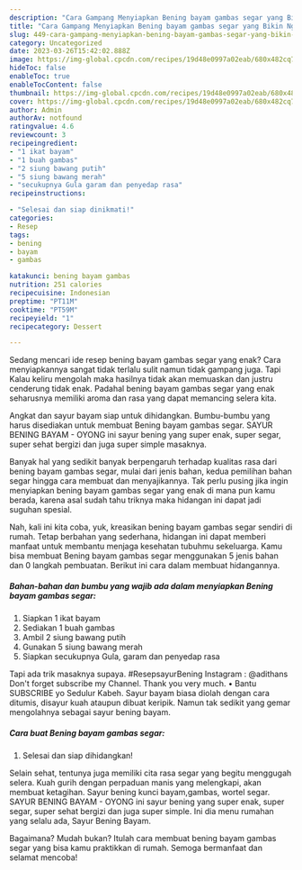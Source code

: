 ```yaml
---
description: "Cara Gampang Menyiapkan Bening bayam gambas segar yang Bikin Ngiler, Buat Buka Puasa Sempurna"
title: "Cara Gampang Menyiapkan Bening bayam gambas segar yang Bikin Ngiler, Buat Buka Puasa Sempurna"
slug: 449-cara-gampang-menyiapkan-bening-bayam-gambas-segar-yang-bikin-ngiler-buat-buka-puasa-sempurna
category: Uncategorized
date: 2023-03-26T15:42:02.888Z
image: https://img-global.cpcdn.com/recipes/19d48e0997a02eab/680x482cq70/bening-bayam-gambas-segar-foto-resep-utama.jpg
hideToc: false
enableToc: true
enableTocContent: false
thumbnail: https://img-global.cpcdn.com/recipes/19d48e0997a02eab/680x482cq70/bening-bayam-gambas-segar-foto-resep-utama.jpg
cover: https://img-global.cpcdn.com/recipes/19d48e0997a02eab/680x482cq70/bening-bayam-gambas-segar-foto-resep-utama.jpg
author: Admin
authorAv: notfound
ratingvalue: 4.6
reviewcount: 3
recipeingredient:
- "1 ikat bayam"
- "1 buah gambas"
- "2 siung bawang putih"
- "5 siung bawang merah"
- "secukupnya Gula garam dan penyedap rasa"
recipeinstructions:

- "Selesai dan siap dinikmati!"
categories:
- Resep
tags:
- bening
- bayam
- gambas

katakunci: bening bayam gambas 
nutrition: 251 calories
recipecuisine: Indonesian
preptime: "PT11M"
cooktime: "PT59M"
recipeyield: "1"
recipecategory: Dessert

---
```



Sedang mencari ide resep bening bayam gambas segar yang enak? Cara menyiapkannya sangat tidak terlalu sulit namun tidak gampang juga. Tapi Kalau keliru mengolah maka hasilnya tidak akan memuaskan dan justru cenderung tidak enak. Padahal bening bayam gambas segar yang enak seharusnya memiliki aroma dan rasa yang dapat memancing selera kita.


Angkat dan sayur bayam siap untuk dihidangkan. Bumbu-bumbu yang harus disediakan untuk membuat Bening bayam gambas segar. SAYUR BENING BAYAM - OYONG ini sayur bening yang super enak, super segar, super sehat bergizi dan juga super simple masaknya.

Banyak hal yang sedikit banyak berpengaruh terhadap kualitas rasa dari bening bayam gambas segar, mulai dari jenis bahan, kedua pemilihan bahan segar hingga cara membuat dan menyajikannya. Tak perlu pusing jika ingin menyiapkan bening bayam gambas segar yang enak di mana pun kamu berada, karena asal sudah tahu triknya maka hidangan ini dapat jadi suguhan spesial.


Nah, kali ini kita coba, yuk, kreasikan bening bayam gambas segar sendiri di rumah. Tetap berbahan yang sederhana, hidangan ini dapat memberi manfaat untuk membantu menjaga kesehatan tubuhmu sekeluarga. Kamu bisa membuat Bening bayam gambas segar menggunakan 5 jenis bahan dan 0 langkah pembuatan. Berikut ini cara dalam membuat hidangannya.

<!--inarticleads1-->

##### Bahan-bahan dan bumbu yang wajib ada dalam menyiapkan Bening bayam gambas segar:

1. Siapkan 1 ikat bayam
1. Sediakan 1 buah gambas
1. Ambil 2 siung bawang putih
1. Gunakan 5 siung bawang merah
1. Siapkan secukupnya Gula, garam dan penyedap rasa


Tapi ada trik masaknya supaya. #ResepsayurBening Instagram : @adithans Don&#39;t forget subscribe my Channel. Thank you very much. • Bantu SUBSCRIBE yo Sedulur Kabeh. Sayur bayam biasa diolah dengan cara ditumis, disayur kuah ataupun dibuat keripik. Namun tak sedikit yang gemar mengolahnya sebagai sayur bening bayam. 

<!--inarticleads2-->

##### Cara buat Bening bayam gambas segar:


1. Selesai dan siap dihidangkan!

Selain sehat, tentunya juga memiliki cita rasa segar yang begitu menggugah selera. Kuah gurih dengan perpaduan manis yang melengkapi, akan membuat ketagihan. Sayur bening kunci bayam,gambas, wortel segar. SAYUR BENING BAYAM - OYONG ini sayur bening yang super enak, super segar, super sehat bergizi dan juga super simple. Ini dia menu rumahan yang selalu ada, Sayur Bening Bayam. 

Bagaimana? Mudah bukan? Itulah cara membuat bening bayam gambas segar yang bisa kamu praktikkan di rumah. Semoga bermanfaat dan selamat mencoba!
